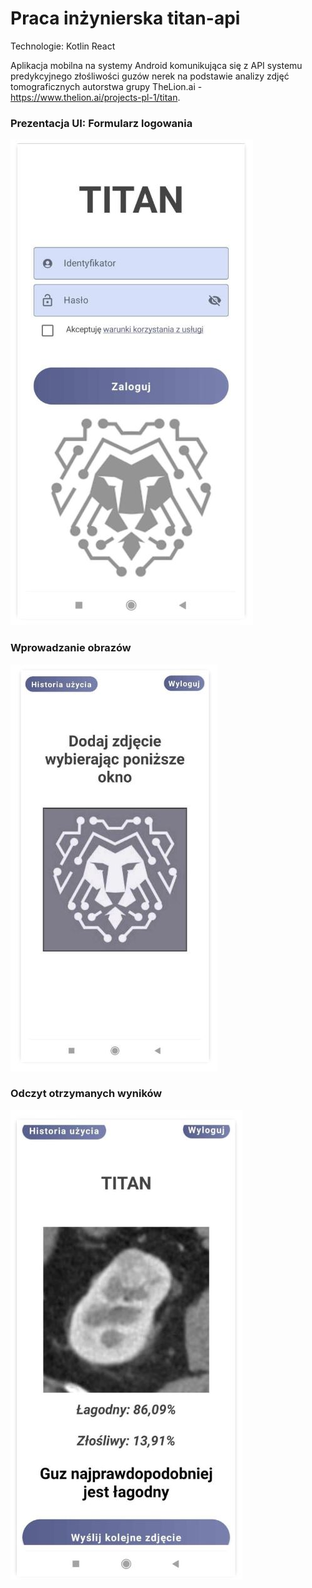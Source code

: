 # Praca inżynierska titan-api
Technologie:
Kotlin
React

Aplikacja mobilna na systemy Android komunikująca się z API systemu predykcyjnego złośliwości guzów nerek na podstawie analizy zdjęć tomograficznych autorstwa grupy TheLion.ai - https://www.thelion.ai/projects-pl-1/titan.

### Prezentacja UI: Formularz logowania
![titan_main](https://github.com/AleksanderKr/titan-api/blob/main/titan_main.JPG)

### Wprowadzanie obrazów
![titan_add_img](https://github.com/AleksanderKr/titan-api/blob/main/titan_add_img.JPG)

### Odczyt otrzymanych wyników
![titan_recv](https://github.com/AleksanderKr/titan-api/blob/main/titan_recv.JPG)

